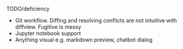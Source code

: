 TODO/deficiency

- Git workflow. Diffing and resolving conflicts are not intuitive with diffview. Fugitive is messy
- Jupyter notebook support
- Anything visual e.g. markdown preview, chatbot dialog
